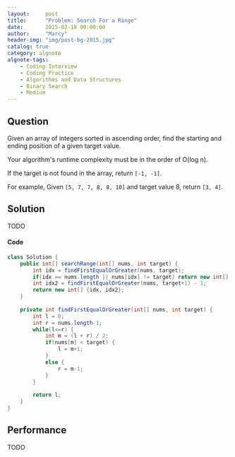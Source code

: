 ```yaml
---
layout:     post
title:      "Problem: Search For a Range"
date:       2015-02-18 00:00:00
author:     "Marcy"
header-img: "img/post-bg-2015.jpg"
catalog: true
category: algnote
algnote-tags:
    - Coding Interview
    - Coding Practice
    - Algorithms and Data Structures
    - Binary Search
    - Medium
---
```


## Question

Given an array of integers sorted in ascending order, find the starting and ending position of a given target value.

Your algorithm's runtime complexity must be in the order of O(log n).

If the target is not found in the array, return `[-1, -1]`.

For example,
Given `[5, 7, 7, 8, 8, 10]` and target value 8,
return `[3, 4]`.

## Solution
TODO

#### Code
```java
class Solution {
    public int[] searchRange(int[] nums, int target) {
        int idx = findFirstEqualOrGreater(nums, target);
        if(idx == nums.length || nums[idx] != target) return new int[] {-1, -1};
        int idx2 = findFirstEqualOrGreater(nums, target+1) - 1;
        return new int[] {idx, idx2};
    }
    
    private int findFirstEqualOrGreater(int[] nums, int target) {
        int l = 0;
        int r = nums.length-1;
        while(l<=r) {
            int m = (l + r) / 2;
            if(nums[m] < target) {
                l = m+1;
            }
            else {
                r = m-1;
            }
        }
        
        return l;
    }
}
```

## Performance
TODO
